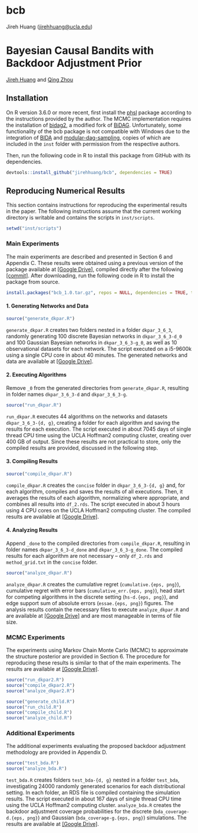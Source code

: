 bcb
================
Jireh Huang
(<jirehhuang@ucla.edu>)

# Bayesian Causal Bandits with Backdoor Adjustment Prior

[Jireh Huang](https://www.linkedin.com/in/jirehhuang/) and [Qing
Zhou](http://www.stat.ucla.edu/~zhou/)

## Installation

On R version 3.6.0 or more recent, first install the
[phsl](https://github.com/jirehhuang/phsl) package according to the
instructions provided by the author. The MCMC implementation requires
the installation of [bidag2](https://github.com/jirehhuang/bidag2), a
modified fork of
[BiDAG](https://cran.r-project.org/web/packages/BiDAG/index.html).
Unfortunately, some functionality of the bcb package is not compatible
with Windows due to the integration of
[BIDA](https://github.com/jopensar/BIDA) and
[modular-dag-sampling](https://github.com/ttalvitie/modular-dag-sampling),
copies of which are included in the `inst` folder with permission from
the respective authors.

Then, run the following code in R to install this package from GitHub
with its dependencies.

``` r
devtools::install_github("jirehhuang/bcb", dependencies = TRUE)
```

## Reproducing Numerical Results

This section contains instructions for reproducing the experimental
results in the paper. The following instructions assume that the current
working directory is writable and contains the scripts in
`inst/scripts`.

``` r
setwd("inst/scripts")
```

### Main Experiments

The main experiments are described and presented in Section 6 and
Appendix C. These results were obtained using a previous version of the
package available at [\[Google
Drive\]](https://drive.google.com/drive/folders/10F-s6wyE_RQ3TKUnDe2y3r-9nVHCB6Ml),
compiled directly after the following
[\[commit\]](https://github.com/jirehhuang/bcb/commit/039aa34096065292762fc2a9e3c7abc3ab11f3e2).
After downloading, run the following code in R to install the package
from source.

``` r
install.packages("bcb_1.0.tar.gz", repos = NULL, dependencies = TRUE, type = "source")
```

#### 1. Generating Networks and Data

``` r
source("generate_dkpar.R")
```

`generate_dkpar.R` creates two folders nested in a folder `dkpar_3_6_3`,
randomly generating 100 discrete Bayesian networks in `dkpar_3_6_3-d_0`
and 100 Gaussian Bayesian networks in `dkpar_3_6_3-g_0`, as well as 10
observational datasets for each network. The script executed on a
i5-9600k using a single CPU core in about 40 minutes. The generated
networks and data are available at [\[Google
Drive\]](https://drive.google.com/drive/folders/1aAtAxcLeztgWNFPy2KceRJ5V9gUt79u8).

#### 2. Executing Algorithms

Remove `_0` from the generated directories from `generate_dkpar.R`,
resulting in folder names `dkpar_3_6_3-d` and `dkpar_3_6_3-g`.

``` r
source("run_dkpar.R")
```

`run_dkpar.R` executes 44 algorithms on the networks and datasets
`dkpar_3_6_3-{d, g}`, creating a folder for each algorithm and saving
the results for each execution. The script executed in about 7045 days
of single thread CPU time using the UCLA Hoffman2 computing cluster,
creating over 400 GB of output. Since these results are not practical to
store, only the compiled results are provided, discussed in the
following step.

#### 3. Compiling Results

``` r
source("compile_dkpar.R")
```

`compile_dkpar.R` creates the `concise` folder in `dkpar_3_6_3-{d, g}`
and, for each algorithm, compiles and saves the results of all
executions. Then, it averages the results of each algorithm, normalizing
where appropriate, and combines all results into `df_2.rds`. The script
executed in about 3 hours using 4 CPU cores on the UCLA Hoffman2
computing cluster. The compiled results are available at [\[Google
Drive\]](https://drive.google.com/drive/folders/1VP-WoJ5wDQM4LjOv_XZvXIcFvteezTII).

#### 4. Analyzing Results

Append `_done` to the compiled directories from `compile_dkpar.R`,
resulting in folder names `dkpar_3_6_3-d_done` and `dkpar_3_6_3-g_done`.
The compiled results for each algorithm are not necessary – only
`df_2.rds` and `method_grid.txt` in the `concise` folder.

``` r
source("analyze_dkpar.R")
```

`analyze_dkpar.R` creates the cumulative regret
(`cumulative.{eps, png}`), cumulative regret with error bars
(`cumulative_err.{eps, png}`), head start for competing algorithms in
the discrete setting (`hs-d.{eps, png}`), and edge support sum of
absolute errors (`essae.{eps, png}`) figures. The analysis results
contain the necessary files to execute `analyze_dkpar.R` and are
available at [\[Google
Drive\]](https://drive.google.com/drive/folders/1BNCybuaKkQZkNtUkVc67KTqkz5FbE1eH)
and are most manageable in terms of file size.

### MCMC Experiments

The experiments using Markov Chain Monte Carlo (MCMC) to approximate the
structure posterior are provided in Section 6. The procedure for
reproducing these results is similar to that of the main experiments.
The results are available at [\[Google
Drive\]](https://drive.google.com/drive/folders/1TnH_GDVpB7oALLT9K_L5kgsSbxFMkPuG?usp=sharing).

``` r
source("run_dkpar2.R")
source("compile_dkpar2.R")
source("analyze_dkpar2.R")
```

``` r
source("generate_child.R")
source("run_child.R")
source("compile_child.R")
source("analyze_child.R")
```

### Additional Experiments

The additional experiments evaluating the proposed backdoor adjustment
methodology are provided in Appendix D.

``` r
source("test_bda.R")
source("analyze_bda.R")
```

`test_bda.R` creates folders `test_bda-{d, g}` nested in a folder
`test_bda`, investigating 24000 randomly generated scenarios for each
distributional setting. In each folder, an RDS file is compiled
containing the simulation results. The script executed in about 167 days
of single thread CPU time using the UCLA Hoffman2 computing cluster.
`analyze_bda.R` creates the backdoor adjustment coverage probabilities
for the discrete (`bda_coverage-d.{eps, png}`) and Gaussian
(`bda_coverage-g.{eps, png}`) simulations. The results are available at
[\[Google
Drive\]](https://drive.google.com/drive/folders/1BvlbSjHGmVEo4wim4tHMzCj4fVBf2gOA).
